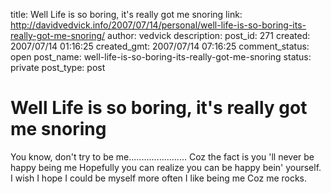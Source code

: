 title: Well Life is so boring, it's really got me snoring
link: http://davidvedvick.info/2007/07/14/personal/well-life-is-so-boring-its-really-got-me-snoring/
author: vedvick
description: 
post_id: 271
created: 2007/07/14 01:16:25
created_gmt: 2007/07/14 07:16:25
comment_status: open
post_name: well-life-is-so-boring-its-really-got-me-snoring
status: private
post_type: post

# Well Life is so boring, it's really got me snoring

You know, don't try to be me....................... Coz the fact is you 'll never be happy being me Hopefully you can realize you can be happy bein' yourself. I wish I hope I could be myself more often I like being me Coz me rocks.